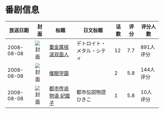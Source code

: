 # 番剧信息

|放送日期|封面|标题|日文标题|话数|评分|评分人数|
|---|---|---|---|---|---|---|
|2008-08-08|![封面](https://lain.bgm.tv/pic/cover/c/93/1a/2108_09A0Z.jpg)|[重金属摇滚双面人](https://bangumi.tv/subject/2108)|デトロイト・メタル・シティ|12|7.7|891人评分|
|2008-08-08|![封面](https://bangumi.tv/img/no_icon_subject.png)|[催眠学園](https://bangumi.tv/subject/74426)||2|5.8|144人评分|
|2008-08-08|![封面](https://lain.bgm.tv/pic/cover/c/a5/4e/114150_9t7PG.jpg)|[都市传说物语 妃姬子](https://bangumi.tv/subject/114150)|都市伝説物語 ひきこ|1|5.8|10人评分|
